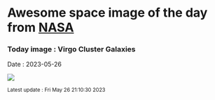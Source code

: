 
# Awesome space image of the day from [NASA](https://api.nasa.gov/)

### Today image : Virgo Cluster Galaxies
Date : 2023-05-26

![](https://apod.nasa.gov/apod/image/2305/virgoCL1024.jpg)

<small>Latest update : Fri May 26 21:10:30 2023</small>
        